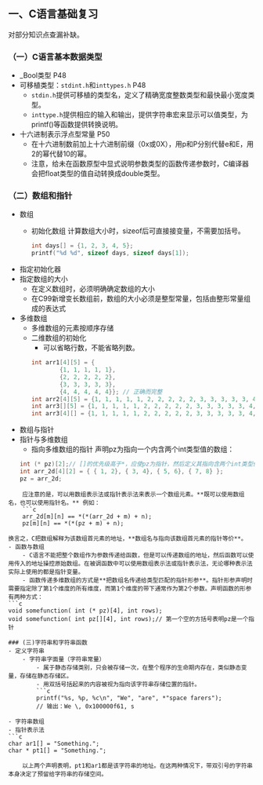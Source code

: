 ## 一、C语言基础复习

对部分知识点查漏补缺。

### （一）C语言基本数据类型

- \_Bool类型 P48
- 可移植类型：`stdint.h`和`inttypes.h` P48
  - `stdin.h`提供可移植的类型名，定义了精确宽度整数类型和最快最小宽度类型。
  - `inttype.h`提供相应的输入和输出，提供字符串宏来显示可以值类型，为printf()等函数提供转换说明。
- 十六进制表示浮点型常量 P50
  - 在十六进制数前加上十六进制前缀（0x或0X），用p和P分别代替e和E，用2的幂代替10的幂。
  - 注意，给未在函数原型中显式说明参数类型的函数传递参数时，C编译器会把float类型的值自动转换成double类型。

### （二）数组和指针

- 数组
  - 初始化数组
    计算数组大小时，sizeof后可直接接变量，不需要加括号。

    ```c
    int days[] = {1, 2, 3, 4, 5};
    printf("%d %d", sizeof days, sizeof days[1]);
    ```
- 指定初始化器
- 指定数组的大小
  - 在定义数组时，必须明确确定数组的大小
  - 在C99新增变长数组前，数组的大小必须是整型常量，包括由整形常量组成的表达式
- 多维数组
  - 多维数组的元素按顺序存储
  - 二维数组的初始化
    - 可以省略行数，不能省略列数。
    ```c
    int arr1[4][5] = {
            {1, 1, 1, 1, 1},
            {2, 2, 2, 2, 2},
            {3, 3, 3, 3, 3},
            {4, 4, 4, 4, 4}}; // 正确而完整
    int arr2[4][5] = {1, 1, 1, 1, 1, 2, 2, 2, 2, 2, 3, 3, 3, 3, 3, 4, 4, 4, 4, 4}; // 正确而省略
    int arr3[][5] = {1, 1, 1, 1, 1, 2, 2, 2, 2, 2, 3, 3, 3, 3, 3, 4, 4, 4, 4, 4};  // 正确而省略
    int arr3[4][] = {1, 1, 1, 1, 1, 2, 2, 2, 2, 2, 3, 3, 3, 3, 3, 4, 4, 4, 4, 4};  // 错误而省略
    ```
- 数组与指针
- 指针与多维数组
	- 指向多维数组的指针
	声明pz为指向一个内含两个int类型值的数组：
	```c
	int (* pz)[2];// []的优先级高于*，应使pz为指针，然后定义其指向含两个int类型值的数组。
	int arr_2d[4][2] = { { 1, 2}, { 3, 4}, { 5, 6}, { 7, 8} };
	pz = arr_2d;
```
	应注意的是，可以用数组表示法或指针表示法来表示一个数组元素。**既可以使用数组名，也可以使用指针名。** 例如：
	```c
	arr_2d[m][n] == *(*(arr_2d + m) + n);
	pz[m][n] == *(*(pz + m) + n);
```
	换言之，C把数组解释为该数组首元素的地址，**数组名与指向该数组首元素的指针等价**。
	- 函数与数组
		- C语言不能把整个数组作为参数传递给函数，但是可以传递数组的地址，然后函数可以使用传入的地址操控原始数组。在被调函数中可以使用数组表示法或指针表示法，无论哪种表示法实际上使用的都是指针变量。
		- 函数传递多维数组的方式是**把数组名传递给类型匹配的指针形参**。指针形参声明时需要指定除了第1个维度的所有维度，而第1个维度的带下通常作为第2个参数。声明函数的形参有两种方式：
	```c
	void somefunction( int (* pz)[4], int rows);
	void somefunction( int pz[][4], int rows);// 第一个空的方括号表明pz是一个指针
```
### (三)字符串和字符串函数
- 定义字符串
	- 字符串字面量（字符串常量）
		- 属于静态存储类别，只会被存储一次，在整个程序的生命期内存在，类似静态变量，存储在静态存储区。
		- 用双括号括起来的内容被视为指向该字符串存储位置的指针。
		```c
		printf("%s, %p, %c\n", "We", "are", *"space farers");
		// 输出：We \, 0x100000f61, s
```
	- 字符串数组
	- 指针表示法
	```c
	char ar1[] = "Something.";
	char * pt1[] = "Something.";
```
	以上两个声明表明，pt1和ar1都是该字符串的地址。在这两种情况下，带双引号的字符串本身决定了预留给字符串的存储空间。